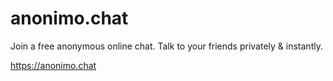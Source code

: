 # anonimo.chat

Join a free anonymous online chat. Talk to your friends privately & instantly. 

https://anonimo.chat
